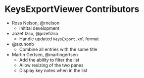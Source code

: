 # KeysExportViewer Contributors

+ Ross Nelson, @rnelson
  + Initital development
+ Jozef Izso, @jozefizso
  + Handle updated `KeysExport.xml` format
+ @axunonb
  + Combine all entries with the same title
+ Martin Gertsen, @martingertsen
  + Add the ability to filter the list
  + Allow resizing of the two panes
  + Display key notes when in the list